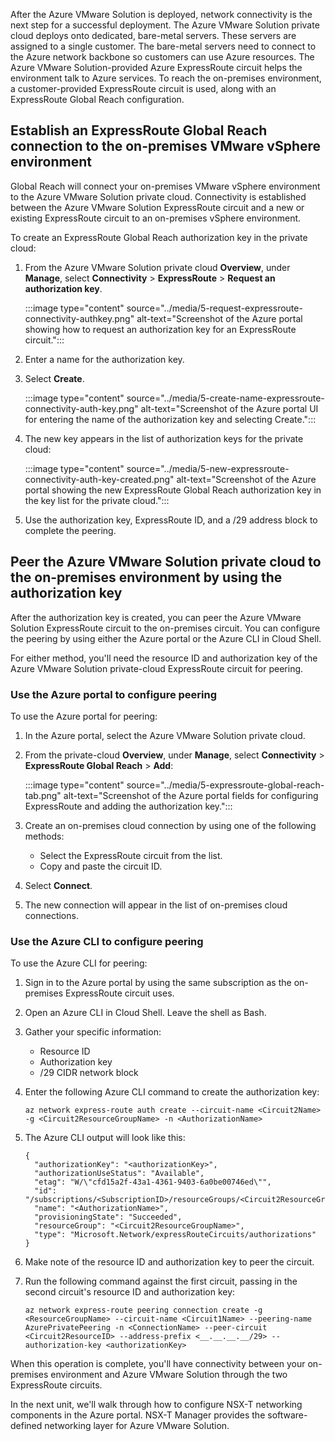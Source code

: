 After the Azure VMware Solution is deployed, network connectivity is the next step for a successful deployment. The Azure VMware Solution private cloud deploys onto dedicated, bare-metal servers. These servers are assigned to a single customer. The bare-metal servers need to connect to the Azure network backbone so customers can use Azure resources. The Azure VMware Solution-provided Azure ExpressRoute circuit helps the environment talk to Azure services. To reach the on-premises environment, a customer-provided ExpressRoute circuit is used, along with an ExpressRoute Global Reach configuration.

## Establish an ExpressRoute Global Reach connection to the on-premises VMware vSphere environment

Global Reach will connect your on-premises VMware vSphere environment to the Azure VMware Solution private cloud. Connectivity is established between the Azure VMware Solution ExpressRoute circuit and a new or existing ExpressRoute circuit to an on-premises vSphere environment.

To create an ExpressRoute Global Reach authorization key in the private cloud:

1. From the Azure VMware Solution private cloud **Overview**, under **Manage**, select **Connectivity** > **ExpressRoute** > **Request an authorization key**.

    :::image type="content" source="../media/5-request-expressroute-connectivity-authkey.png" alt-text="Screenshot of the Azure portal showing how to request an authorization key for an ExpressRoute circuit.":::

1. Enter a name for the authorization key.
1. Select **Create**.

    :::image type="content" source="../media/5-create-name-expressroute-connectivity-auth-key.png" alt-text="Screenshot of the Azure portal UI for entering the name of the authorization key and selecting Create.":::

1. The new key appears in the list of authorization keys for the private cloud:

    :::image type="content" source="../media/5-new-expressroute-connectivity-auth-key-created.png" alt-text="Screenshot of the Azure portal showing the new ExpressRoute Global Reach authorization key in the key list for the private cloud.":::

1. Use the authorization key, ExpressRoute ID, and a /29 address block to complete the peering.

## Peer the Azure VMware Solution private cloud to the on-premises environment by using the authorization key

After the authorization key is created, you can peer the Azure VMware Solution ExpressRoute circuit to the on-premises circuit. You can configure the peering by using either the Azure portal or the Azure CLI in Cloud Shell.

For either method, you'll need the resource ID and authorization key of the Azure VMware Solution private-cloud ExpressRoute circuit for peering.

### Use the Azure portal to configure peering

To use the Azure portal for peering:

1. In the Azure portal, select the Azure VMware Solution private cloud.
1. From the private-cloud **Overview**, under **Manage**, select **Connectivity** > **ExpressRoute Global Reach** > **Add**:

    :::image type="content" source="../media/5-expressroute-global-reach-tab.png" alt-text="Screenshot of the Azure portal fields for configuring ExpressRoute and adding the authorization key.":::

1. Create an on-premises cloud connection by using one of the following methods:
    - Select the ExpressRoute circuit from the list.
    - Copy and paste the circuit ID.

1. Select **Connect**.
1. The new connection will appear in the list of on-premises cloud connections.

### Use the Azure CLI to configure peering

To use the Azure CLI for peering:

1. Sign in to the Azure portal by using the same subscription as the on-premises ExpressRoute circuit uses.
1. Open an Azure CLI in Cloud Shell. Leave the shell as Bash.
1. Gather your specific information:
    - Resource ID
    - Authorization key
    - /29 CIDR network block
1. Enter the following Azure CLI command to create the authorization key:

    ```azurecli
    az network express-route auth create --circuit-name <Circuit2Name> -g <Circuit2ResourceGroupName> -n <AuthorizationName>
    ```

1. The Azure CLI output will look like this:

    ```azurecli
    {
      "authorizationKey": "<authorizationKey>",
      "authorizationUseStatus": "Available",
      "etag": "W/\"cfd15a2f-43a1-4361-9403-6a0be00746ed\"",
      "id": "/subscriptions/<SubscriptionID>/resourceGroups/<Circuit2ResourceGroupName>/providers/Microsoft.Network/expressRouteCircuits/<Circuit2Name>/authorizations/<AuthorizationName>",
      "name": "<AuthorizationName>",
      "provisioningState": "Succeeded",
      "resourceGroup": "<Circuit2ResourceGroupName>",
      "type": "Microsoft.Network/expressRouteCircuits/authorizations"
    }
    ```

1. Make note of the resource ID and authorization key to peer the circuit.
1. Run the following command against the first circuit, passing in the second circuit's resource ID and authorization key:

    ```azurecli
    az network express-route peering connection create -g <ResourceGroupName> --circuit-name <Circuit1Name> --peering-name AzurePrivatePeering -n <ConnectionName> --peer-circuit <Circuit2ResourceID> --address-prefix <__.__.__.__/29> --authorization-key <authorizationKey>
    ```

When this operation is complete, you'll have connectivity between your on-premises environment and Azure VMware Solution through the two ExpressRoute circuits.

In the next unit, we'll walk through how to configure NSX-T networking components in the Azure portal. NSX-T Manager provides the software-defined networking layer for Azure VMware Solution.

